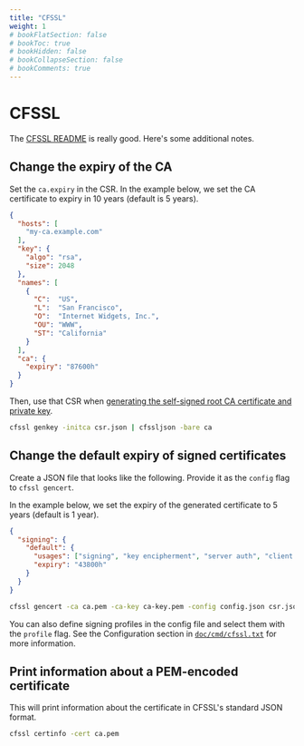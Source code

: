 ```yaml
---
title: "CFSSL"
weight: 1
# bookFlatSection: false
# bookToc: true
# bookHidden: false
# bookCollapseSection: false
# bookComments: true
---
```


# CFSSL

The [CFSSL README](https://github.com/cloudflare/cfssl) is really good. Here's
some additional notes.

## Change the expiry of the CA

Set the `ca.expiry` in the CSR. In the example below, we set the CA certificate
to expiry in 10 years (default is 5 years).

```json
{
  "hosts": [
    "my-ca.example.com"
  ],
  "key": {
    "algo": "rsa",
    "size": 2048
  },
  "names": [
    {
      "C":  "US",
      "L":  "San Francisco",
      "O":  "Internet Widgets, Inc.",
      "OU": "WWW",
      "ST": "California"
    }
  ],
  "ca": {
    "expiry": "87600h"
  }
}
```

Then, use that CSR when [generating the self-signed root CA certificate and
private key][1].

```bash
cfssl genkey -initca csr.json | cfssljson -bare ca
```

## Change the default expiry of signed certificates

Create a JSON file that looks like the following. Provide it as the `config`
flag to `cfssl gencert`.

In the example below, we set the expiry of the generated certificate to 5 years
(default is 1 year).

```json
{
  "signing": {
    "default": {
      "usages": ["signing", "key encipherment", "server auth", "client auth"],
      "expiry": "43800h"
    }
  }
}
```

```bash
cfssl gencert -ca ca.pem -ca-key ca-key.pem -config config.json csr.json
```

You can also define signing profiles in the config file and select them with the
`profile` flag. See the Configuration section in [`doc/cmd/cfssl.txt`][2] for
more information.

## Print information about a PEM-encoded certificate

This will print information about the certificate in CFSSL's standard JSON format.

```bash
cfssl certinfo -cert ca.pem
```

[1]: https://github.com/cloudflare/cfssl#generating-self-signed-root-ca-certificate-and-private-key
[2]: https://github.com/cloudflare/cfssl/blob/master/doc/cmd/cfssl.txt